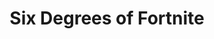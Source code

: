 ---
title: 'Six Degrees of Fortnite'
description: 'A website that connects any franchise back to Fortnite through crossovers, and includes a 3D visualization of all crossovers back to Fortnite. Over 2K unique visitors since launch.'
image:
  url: '/images/GitHub.webp'
  alt: 'GitHub wallpaper'
platform: Web
links:
  - name: 'Website'
    url: 'https://astro-milky-way.netlify.app/'
  - name: 'GitHub'
    url: 'https://github.com/ttomczak3/Milky-Way'
stack: React, TypeScript, Python
order: 1
---